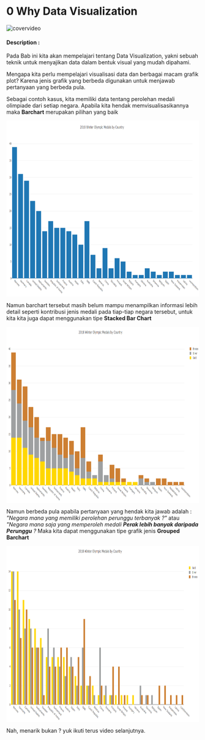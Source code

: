 # 0 Why Data Visualization

![covervideo](http://bit.ly/makeaicovervideo)

#### **Description :**
Pada Bab ini kita akan mempelajari tentang Data Visualization, yakni sebuah teknik untuk menyajikan data dalam bentuk visual yang mudah dipahami. 

Mengapa kita perlu mempelajari visualisasi data dan berbagai macam grafik plot? 
Karena jenis grafik yang berbeda digunakan untuk menjawab pertanyaan yang berbeda pula. 

Sebagai contoh kasus, kita memiliki data tentang perolehan medali olimpiade dari setiap negara. Apabila kita hendak memvisualisasikannya maka **Barchart** merupakan pilihan yang baik

<img src ="https://github.com/BenedictusAryo/documents_assets/raw/master/New%20CourseMap/Basic%20Course/3_Basic%20Visualization/Assets/olympic%20total.png" width="660" height="460" align="center"/>

Namun barchart tersebut masih belum mampu menampilkan informasi lebih detail seperti kontribusi jenis medali pada tiap-tiap negara tersebut, untuk kita kita juga dapat menggunakan tipe **Stacked Bar Chart**

<img src ="https://github.com/BenedictusAryo/documents_assets/raw/master/New%20CourseMap/Basic%20Course/3_Basic%20Visualization/Assets/olympic%20stacked.png" width="660" height="460" align="center"/>

Namun berbeda pula apabila pertanyaan yang hendak kita jawab adalah : *"Negara mana yang memiliki perolehan perunggu terbanyak ?"* atau *"Negara mana saja yang memperoleh medali __Perak lebih banyak daripada Perunggu__ ?* Maka kita dapat menggunakan tipe grafik jenis **Grouped Barchart**

<img src ="https://github.com/BenedictusAryo/documents_assets/raw/master/New%20CourseMap/Basic%20Course/3_Basic%20Visualization/Assets/olympic%20grouped.png" width="560" height="460" align="center"/>

Nah, menarik bukan ? yuk ikuti terus video selanjutnya.